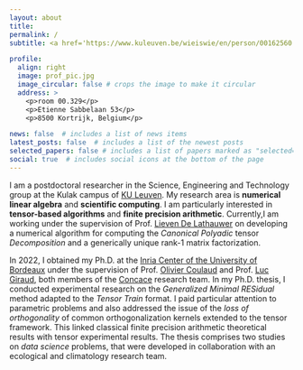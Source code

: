 ```yaml
---
layout: about
title: 
permalink: /
subtitle: <a href='https://www.kuleuven.be/wieiswie/en/person/00162560'>Postdoctoral fellow, ESAT, KU Leuven</a>

profile:
  align: right
  image: prof_pic.jpg
  image_circular: false # crops the image to make it circular
  address: >
    <p>room 00.329</p>
    <p>Etienne Sabbelaan 53</p>
    <p>8500 Kortrijk, Belgium</p>

news: false  # includes a list of news items
latest_posts: false  # includes a list of the newest posts
selected_papers: false # includes a list of papers marked as "selected={true}"
social: true  # includes social icons at the bottom of the page
---
```


I am a postdoctoral researcher in the Science, Engineering and Technology group at the 
Kulak campus of [KU Leuven](https://kuleuven.be/english/kuleuven/). My research area is **numerical linear algebra** and **scientific computing**. I am particularly interested in **tensor-based algorithms**
and **finite precision arithmetic**. Currently,I am working under the supervision of 
Prof. [Lieven De Lathauwer](https://www.esat.kuleuven.be/stadius/person.php?id=22) on developing a numerical algorithm for computing the <em>Canonical Polyadic</em> tensor <em>Decomposition</em> and a generically unique rank-1 matrix factorization.

In 2022, I obtained my Ph.D. at the [Inria Center of the University of Bordeaux](https://inria.fr/en/inria-centre-university-bordeaux) under the 
supervision of Prof. [Olivier Coulaud](https://people.bordeaux.inria.fr/coulaud/) and Prof. [Luc Giraud](https://team.inria.fr/hiepacs/team-members/luc-giraud/), both members of the [Concace](https://concace.gitlabpages.inria.fr/)
research team. In my Ph.D. thesis, I conducted experimental research on the <em>Generalized Minimal RESidual</em>
method adapted to the <em>Tensor Train</em> format.  I paid particular attention to parametric problems and also addressed the issue of the <em>loss of orthogonality</em> of common orthogonalization kernels extended to the tensor framework. This linked classical finite precision arithmetic theoretical results with tensor experimental results. The thesis comprises two studies on <em>data science</em> problems, that were developed in collaboration with an ecological and climatology research team.

<!-- 
<mark style="background:var(--global-mark-bg-color)">
Write your biography here. Tell the world about yourself. Link to your favorite [subreddit](http://reddit.com). You can put a picture in, too. The code is already in, just name your picture `prof_pic.jpg` and put it in the `img/` folder. My advisors are Olivier Coulaud and Luc Giraud

Put your address / P.O. box / other info right below your picture. You can also disable any of these elements by editing `profile` property of the YAML header of your `_pages/about.md`. Edit `_bibliography/papers.bib` and Jekyll will render your [publications page](/al-folio/publications/) automatically.

Link to your social media connections, too. This theme is set up to use [Font Awesome icons](http://fortawesome.github.io/Font-Awesome/) and [Academicons](https://jpswalsh.github.io/academicons/), like the ones below. Add your Facebook, Twitter, LinkedIn, Google Scholar, or just disable all of them.-->
